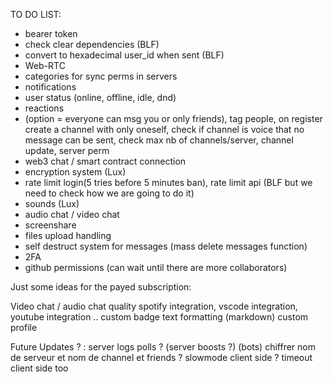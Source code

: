 TO DO LIST:

- bearer token
- check clear dependencies (BLF)
- convert to hexadecimal user_id when sent (BLF)
- Web-RTC
- categories for sync perms in servers
- notifications
- user status (online, offline, idle, dnd)
- reactions
- (option = everyone can msg you or only friends), tag people, on register create a channel with only oneself, check if channel is voice that no message can be sent, check max nb of channels/server, channel update, server perm
- web3 chat / smart contract connection
- encryption system (Lux)
- rate limit login(5 tries before 5 minutes ban), rate limit api (BLF but we need to check how we are going to do it)
- sounds (Lux)
- audio chat / video chat
- screenshare
- files upload handling
- self destruct system for messages (mass delete messages function)
- 2FA
- github permissions (can wait until there are more collaborators)



Just some ideas for the payed subscription:

   Video chat / audio chat quality
   spotify integration, vscode integration, youtube integration ..
   custom badge 
   text formatting (markdown)
   custom profile

Future Updates ? :
   server logs
   polls ?
   (server boosts ?)
   (bots)
   chiffrer nom de serveur et nom de channel et friends ?
   slowmode client side ? timeout client side too